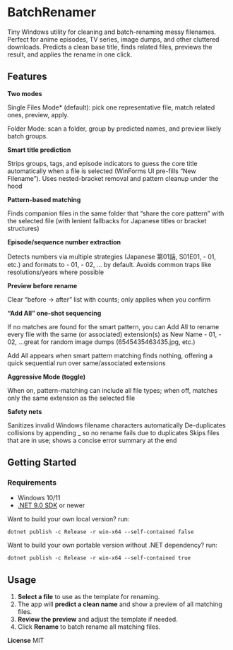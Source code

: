 # BatchRenamer

Tiny Windows utility for cleaning and batch-renaming messy filenames. Perfect for anime episodes, TV series, image dumps, and other cluttered downloads.
Predicts a clean base title, finds related files, previews the result, and applies the rename in one click.

## Features

**Two modes**

Single Files Mode* (default): pick one representative file, match related ones, preview, apply.

Folder Mode: scan a folder, group by predicted names, and preview likely batch groups.

**Smart title prediction**

Strips groups, tags, and episode indicators to guess the core title automatically when a file is selected (WinForms UI pre-fills “New Filename”). Uses nested-bracket removal and pattern cleanup under the hood 

**Pattern-based matching**

Finds companion files in the same folder that “share the core pattern” with the selected file (with lenient fallbacks for Japanese titles or bracket structures)

**Episode/sequence number extraction**

Detects numbers via multiple strategies (Japanese 第01話, S01E01, - 01, etc.) and formats to - 01, - 02, … by default. Avoids common traps like resolutions/years where possible

**Preview before rename**

Clear “before → after” list with counts; only applies when you confirm

**“Add All” one-shot sequencing**

If no matches are found for the smart pattern, you can Add All to rename every file with the same (or associated) extension(s) as New Name - 01, - 02, …great for random image dumps (6545435463435.jpg, etc.)

  Add All appears when smart pattern matching finds nothing, offering a quick sequential run over same/associated extensions

**Aggressive Mode (toggle)**

When on, pattern-matching can include all file types; when off, matches only the same extension as the selected file

**Safety nets**

  Sanitizes invalid Windows filename characters automatically 
  De-duplicates collisions by appending _<nn> so no rename fails due to duplicates
  Skips files that are in use; shows a concise error summary at the end


## Getting Started

### Requirements

- Windows 10/11
- [.NET 9.0 SDK](https://dotnet.microsoft.com/download) or newer

Want to build your own local version?
run:

```
dotnet publish -c Release -r win-x64 --self-contained false
```

Want to build your own portable version without .NET dependency?
run:

```
dotnet publish -c Release -r win-x64 --self-contained true
```


## Usage

1. **Select a file** to use as the template for renaming.
2. The app will **predict a clean name** and show a preview of all matching files.
3. **Review the preview** and adjust the template if needed.
4. Click **Rename** to batch rename all matching files.

**License**
MIT

